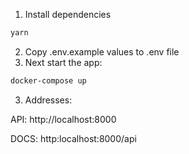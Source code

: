 1. Install dependencies
   
```bash
yarn
```

2. Copy .env.example values to .env file
3. Next start the app:

```bash
docker-compose up
```

3. Addresses:

API: http://localhost:8000

DOCS: http:localhost:8000/api

